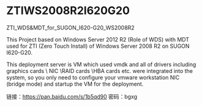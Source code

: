 # ZTIWS2008R2I620G20
ZTI_WDS&amp;MDT_for_SUGON_I620-G20_WS2008R2


This Project based on Windows Server 2012 R2 (Role of WDS) with MDT used for ZTI (Zero Touch Install) of Windows Server 2008 R2 on SUGON I620-G20.

This deployment server is VM which used vmdk and all of drivers including graphics cards \ NIC \RAID cards \HBA cards etc. were integrated into the system, so you only need to configure your vmware workstation NIC (bridge mode) and startup the VM for the deployment.

链接：https://pan.baidu.com/s/1b5qd90 密码：bgxg
